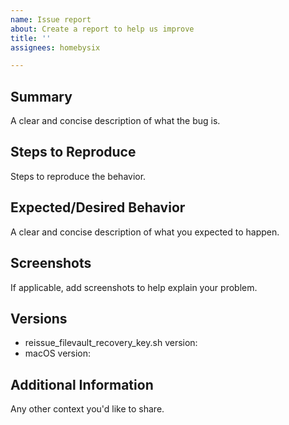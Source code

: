 ```yaml
---
name: Issue report
about: Create a report to help us improve
title: ''
assignees: homebysix

---
```


## Summary

A clear and concise description of what the bug is.

## Steps to Reproduce

Steps to reproduce the behavior.

## Expected/Desired Behavior

A clear and concise description of what you expected to happen.

## Screenshots

If applicable, add screenshots to help explain your problem.

## Versions

- reissue_filevault_recovery_key.sh version:
- macOS version:

## Additional Information

Any other context you'd like to share.
